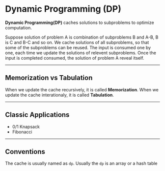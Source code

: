# Dynamic Programming (DP)

**Dynamic Programming(DP)** caches solutions to subproblems to optimize computation. 

Suppose solution of problem A is combination of subproblems B and A-B, B is C and B-C and so on. We cache solutions of all subproblems, so that some of the subproblems can be reused. The input is consumed one by one, each time we update the solutions of relevent subproblems. Once the input is completed consumed, the solution of problem A reveal itself. 

---

## Memorization vs Tabulation

When we update the cache recursively, it is called **Memorization**. When we update the cache interationaly, it is called **Tabulation**. 

---

## Classic Applications

- 0/1 Knapsack
- Fibonacci

---

## Conventions

The cache is usually named as `dp`. Usually the `dp` is an array or a hash table